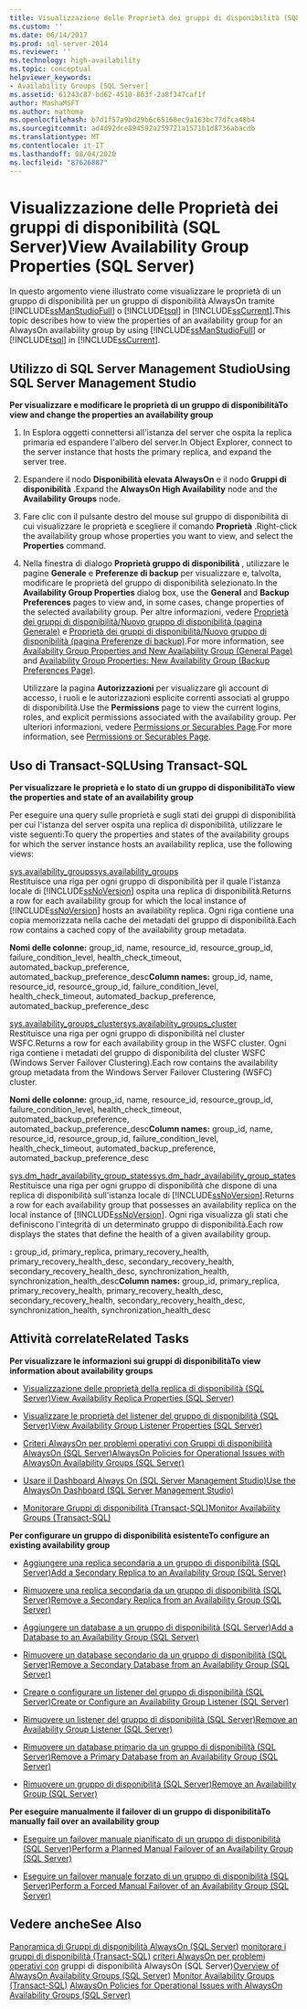```yaml
---
title: Visualizzazione delle Proprietà dei gruppi di disponibilità (SQL Server) | Microsoft Docs
ms.custom: ''
ms.date: 06/14/2017
ms.prod: sql-server-2014
ms.reviewer: ''
ms.technology: high-availability
ms.topic: conceptual
helpviewer_keywords:
- Availability Groups [SQL Server]
ms.assetid: 61243c87-bd62-4510-863f-2a8f347caf1f
author: MashaMSFT
ms.author: mathoma
ms.openlocfilehash: b7d1f57a9bd29b6c65160ec9a163bc77dfca48b4
ms.sourcegitcommit: ad4d92dce894592a259721a1571b1d8736abacdb
ms.translationtype: MT
ms.contentlocale: it-IT
ms.lasthandoff: 08/04/2020
ms.locfileid: "87626887"
---
```

# <a name="view-availability-group-properties-sql-server"></a><span data-ttu-id="5d4c0-102">Visualizzazione delle Proprietà dei gruppi di disponibilità (SQL Server)</span><span class="sxs-lookup"><span data-stu-id="5d4c0-102">View Availability Group Properties (SQL Server)</span></span>
  <span data-ttu-id="5d4c0-103">In questo argomento viene illustrato come visualizzare le proprietà di un gruppo di disponibilità per un gruppo di disponibilità AlwaysOn tramite [!INCLUDE[ssManStudioFull](../../../includes/ssmanstudiofull-md.md)] o [!INCLUDE[tsql](../../../includes/tsql-md.md)] in [!INCLUDE[ssCurrent](../../../includes/sscurrent-md.md)].</span><span class="sxs-lookup"><span data-stu-id="5d4c0-103">This topic describes how to view the properties of an availability group for an AlwaysOn availability group by using [!INCLUDE[ssManStudioFull](../../../includes/ssmanstudiofull-md.md)] or [!INCLUDE[tsql](../../../includes/tsql-md.md)] in [!INCLUDE[ssCurrent](../../../includes/sscurrent-md.md)].</span></span>  
  

  
##  <a name="using-sql-server-management-studio"></a><a name="SSMSProcedure"></a> <span data-ttu-id="5d4c0-104">Utilizzo di SQL Server Management Studio</span><span class="sxs-lookup"><span data-stu-id="5d4c0-104">Using SQL Server Management Studio</span></span>  
 <span data-ttu-id="5d4c0-105">**Per visualizzare e modificare le proprietà di un gruppo di disponibilità**</span><span class="sxs-lookup"><span data-stu-id="5d4c0-105">**To view and change the properties an availability group**</span></span>  
  
1.  <span data-ttu-id="5d4c0-106">In Esplora oggetti connettersi all'istanza del server che ospita la replica primaria ed espandere l'albero del server.</span><span class="sxs-lookup"><span data-stu-id="5d4c0-106">In Object Explorer, connect to the server instance that hosts the primary replica, and expand the server tree.</span></span>  
  
2.  <span data-ttu-id="5d4c0-107">Espandere il nodo **Disponibilità elevata AlwaysOn** e il nodo **Gruppi di disponibilità** .</span><span class="sxs-lookup"><span data-stu-id="5d4c0-107">Expand the **AlwaysOn High Availability** node and the **Availability Groups** node.</span></span>  
  
3.  <span data-ttu-id="5d4c0-108">Fare clic con il pulsante destro del mouse sul gruppo di disponibilità di cui visualizzare le proprietà e scegliere il comando **Proprietà** .</span><span class="sxs-lookup"><span data-stu-id="5d4c0-108">Right-click the availability group whose properties you want to view, and select the **Properties** command.</span></span>  
  
4.  <span data-ttu-id="5d4c0-109">Nella finestra di dialogo **Proprietà gruppo di disponibilità** , utilizzare le pagine **Generale** e **Preferenze di backup** per visualizzare e, talvolta, modificare le proprietà del gruppo di disponibilità selezionato.</span><span class="sxs-lookup"><span data-stu-id="5d4c0-109">In the **Availability Group Properties** dialog box, use the **General** and **Backup Preferences** pages to view and, in some cases, change properties of the selected availability group.</span></span> <span data-ttu-id="5d4c0-110">Per altre informazioni, vedere [Proprietà dei gruppi di disponibilità/Nuovo gruppo di disponibilità &#40;pagina Generale&#41;](availability-group-properties-new-availability-group-general-page.md) e [Proprietà dei gruppi di disponibilità/Nuovo gruppo di disponibilità &#40;pagina Preferenze di backup&#41;](availability-group-properties-new-availability-group-backup-preferences-page.md).</span><span class="sxs-lookup"><span data-stu-id="5d4c0-110">For more information, see [Availability Group Properties and New Availability Group &#40;General Page&#41;](availability-group-properties-new-availability-group-general-page.md) and [Availability Group Properties: New Availability Group &#40;Backup Preferences Page&#41;](availability-group-properties-new-availability-group-backup-preferences-page.md).</span></span>  
  
     <span data-ttu-id="5d4c0-111">Utilizzare la pagina **Autorizzazioni** per visualizzare gli account di accesso, i ruoli e le autorizzazioni esplicite correnti associati al gruppo di disponibilità.</span><span class="sxs-lookup"><span data-stu-id="5d4c0-111">Use the **Permissions** page to view the current logins, roles, and explicit permissions associated with the availability group.</span></span> <span data-ttu-id="5d4c0-112">Per ulteriori informazioni, vedere [Permissions or Securables Page](../../../relational-databases/security/permissions-or-securables-page.md).</span><span class="sxs-lookup"><span data-stu-id="5d4c0-112">For more information, see [Permissions or Securables Page](../../../relational-databases/security/permissions-or-securables-page.md).</span></span>  
  

  
##  <a name="using-transact-sql"></a><a name="TsqlProcedure"></a> <span data-ttu-id="5d4c0-113">Uso di Transact-SQL</span><span class="sxs-lookup"><span data-stu-id="5d4c0-113">Using Transact-SQL</span></span>  
 <span data-ttu-id="5d4c0-114">**Per visualizzare le proprietà e lo stato di un gruppo di disponibilità**</span><span class="sxs-lookup"><span data-stu-id="5d4c0-114">**To view the properties and state of an availability group**</span></span>  
  
 <span data-ttu-id="5d4c0-115">Per eseguire una query sulle proprietà e sugli stati dei gruppi di disponibilità per cui l'istanza del server ospita una replica di disponibilità, utilizzare le viste seguenti:</span><span class="sxs-lookup"><span data-stu-id="5d4c0-115">To query the properties and states of the availability groups for which the server instance hosts an availability replica, use the following views:</span></span>  
  
 [<span data-ttu-id="5d4c0-116">sys.availability_groups</span><span class="sxs-lookup"><span data-stu-id="5d4c0-116">sys.availability_groups</span></span>](/sql/relational-databases/system-catalog-views/sys-availability-groups-transact-sql)  
 <span data-ttu-id="5d4c0-117">Restituisce una riga per ogni gruppo di disponibilità per il quale l'istanza locale di [!INCLUDE[ssNoVersion](../../../includes/ssnoversion-md.md)] ospita una replica di disponibilità.</span><span class="sxs-lookup"><span data-stu-id="5d4c0-117">Returns a row for each availability group for which the local instance of [!INCLUDE[ssNoVersion](../../../includes/ssnoversion-md.md)] hosts an availability replica.</span></span> <span data-ttu-id="5d4c0-118">Ogni riga contiene una copia memorizzata nella cache dei metadati del gruppo di disponibilità.</span><span class="sxs-lookup"><span data-stu-id="5d4c0-118">Each row contains a cached copy of the availability group metadata.</span></span>  
  
 <span data-ttu-id="5d4c0-119">**Nomi delle colonne:** group_id, name, resource_id, resource_group_id, failure_condition_level, health_check_timeout, automated_backup_preference, automated_backup_preference_desc</span><span class="sxs-lookup"><span data-stu-id="5d4c0-119">**Column names:** group_id, name, resource_id, resource_group_id, failure_condition_level, health_check_timeout, automated_backup_preference, automated_backup_preference_desc</span></span>  
  
 [<span data-ttu-id="5d4c0-120">sys.availability_groups_cluster</span><span class="sxs-lookup"><span data-stu-id="5d4c0-120">sys.availability_groups_cluster</span></span>](/sql/relational-databases/system-catalog-views/sys-availability-groups-cluster-transact-sql)  
 <span data-ttu-id="5d4c0-121">Restituisce una riga per ogni gruppo di disponibilità nel cluster WSFC.</span><span class="sxs-lookup"><span data-stu-id="5d4c0-121">Returns a row for each availability group in the WSFC cluster.</span></span> <span data-ttu-id="5d4c0-122">Ogni riga contiene i metadati del gruppo di disponibilità del cluster WSFC (Windows Server Failover Clustering).</span><span class="sxs-lookup"><span data-stu-id="5d4c0-122">Each row contains the availability group metadata from the Windows Server Failover Clustering (WSFC) cluster.</span></span>  
  
 <span data-ttu-id="5d4c0-123">**Nomi delle colonne:** group_id, name, resource_id, resource_group_id, failure_condition_level, health_check_timeout, automated_backup_preference, automated_backup_preference_desc</span><span class="sxs-lookup"><span data-stu-id="5d4c0-123">**Column names:** group_id, name, resource_id, resource_group_id, failure_condition_level, health_check_timeout, automated_backup_preference, automated_backup_preference_desc</span></span>  
  
 [<span data-ttu-id="5d4c0-124">sys.dm_hadr_availability_group_states</span><span class="sxs-lookup"><span data-stu-id="5d4c0-124">sys.dm_hadr_availability_group_states</span></span>](/sql/relational-databases/system-dynamic-management-views/sys-dm-hadr-availability-group-states-transact-sql)  
 <span data-ttu-id="5d4c0-125">Restituisce una riga per ogni gruppo di disponibilità che dispone di una replica di disponibilità sull'istanza locale di [!INCLUDE[ssNoVersion](../../../includes/ssnoversion-md.md)].</span><span class="sxs-lookup"><span data-stu-id="5d4c0-125">Returns a row for each availability group that possesses an availability replica on the local instance of [!INCLUDE[ssNoVersion](../../../includes/ssnoversion-md.md)].</span></span> <span data-ttu-id="5d4c0-126">Ogni riga visualizza gli stati che definiscono l'integrità di un determinato gruppo di disponibilità.</span><span class="sxs-lookup"><span data-stu-id="5d4c0-126">Each row displays the states that define the health of a given availability group.</span></span>  
  
 <span data-ttu-id="5d4c0-127">**:** group_id, primary_replica, primary_recovery_health, primary_recovery_health_desc, secondary_recovery_health, secondary_recovery_health_desc, synchronization_health, synchronization_health_desc</span><span class="sxs-lookup"><span data-stu-id="5d4c0-127">**Column names:** group_id, primary_replica, primary_recovery_health, primary_recovery_health_desc, secondary_recovery_health, secondary_recovery_health_desc, synchronization_health, synchronization_health_desc</span></span>  
  

  
##  <a name="related-tasks"></a><a name="RelatedTasks"></a> <span data-ttu-id="5d4c0-128">Attività correlate</span><span class="sxs-lookup"><span data-stu-id="5d4c0-128">Related Tasks</span></span>  
 <span data-ttu-id="5d4c0-129">**Per visualizzare le informazioni sui gruppi di disponibilità**</span><span class="sxs-lookup"><span data-stu-id="5d4c0-129">**To view information about availability groups**</span></span>  
  
-   [<span data-ttu-id="5d4c0-130">Visualizzazione delle proprietà della replica di disponibilità &#40;SQL Server&#41;</span><span class="sxs-lookup"><span data-stu-id="5d4c0-130">View Availability Replica Properties &#40;SQL Server&#41;</span></span>](view-availability-replica-properties-sql-server.md)  
  
-   [<span data-ttu-id="5d4c0-131">Visualizzare le proprietà del listener del gruppo di disponibilità &#40;SQL Server&#41;</span><span class="sxs-lookup"><span data-stu-id="5d4c0-131">View Availability Group Listener Properties &#40;SQL Server&#41;</span></span>](view-availability-group-listener-properties-sql-server.md)  
  
-   [<span data-ttu-id="5d4c0-132">Criteri AlwaysOn per problemi operativi con Gruppi di disponibilità AlwaysOn &#40;SQL Server&#41;</span><span class="sxs-lookup"><span data-stu-id="5d4c0-132">AlwaysOn Policies for Operational Issues with AlwaysOn Availability Groups &#40;SQL Server&#41;</span></span>](always-on-policies-for-operational-issues-always-on-availability.md)
  
-   [<span data-ttu-id="5d4c0-133">Usare il Dashboard Always On &#40;SQL Server Management Studio&#41;</span><span class="sxs-lookup"><span data-stu-id="5d4c0-133">Use the AlwaysOn Dashboard &#40;SQL Server Management Studio&#41;</span></span>](use-the-always-on-dashboard-sql-server-management-studio.md)  
  
-   [<span data-ttu-id="5d4c0-134">Monitorare Gruppi di disponibilità &#40;Transact-SQL&#41;</span><span class="sxs-lookup"><span data-stu-id="5d4c0-134">Monitor Availability Groups &#40;Transact-SQL&#41;</span></span>](monitor-availability-groups-transact-sql.md)  
  
 <span data-ttu-id="5d4c0-135">**Per configurare un gruppo di disponibilità esistente**</span><span class="sxs-lookup"><span data-stu-id="5d4c0-135">**To configure an existing availability group**</span></span>  
  
-   [<span data-ttu-id="5d4c0-136">Aggiungere una replica secondaria a un gruppo di disponibilità &#40;SQL Server&#41;</span><span class="sxs-lookup"><span data-stu-id="5d4c0-136">Add a Secondary Replica to an Availability Group &#40;SQL Server&#41;</span></span>](add-a-secondary-replica-to-an-availability-group-sql-server.md)  
  
-   [<span data-ttu-id="5d4c0-137">Rimuovere una replica secondaria da un gruppo di disponibilità &#40;SQL Server&#41;</span><span class="sxs-lookup"><span data-stu-id="5d4c0-137">Remove a Secondary Replica from an Availability Group &#40;SQL Server&#41;</span></span>](remove-a-secondary-replica-from-an-availability-group-sql-server.md)  
  
-   [<span data-ttu-id="5d4c0-138">Aggiungere un database a un gruppo di disponibilità &#40;SQL Server&#41;</span><span class="sxs-lookup"><span data-stu-id="5d4c0-138">Add a Database to an Availability Group &#40;SQL Server&#41;</span></span>](availability-group-add-a-database.md)  
  
-   [<span data-ttu-id="5d4c0-139">Rimuovere un database secondario da un gruppo di disponibilità &#40;SQL Server&#41;</span><span class="sxs-lookup"><span data-stu-id="5d4c0-139">Remove a Secondary Database from an Availability Group &#40;SQL Server&#41;</span></span>](remove-a-secondary-database-from-an-availability-group-sql-server.md)  
  
-   [<span data-ttu-id="5d4c0-140">Creare o configurare un listener del gruppo di disponibilità &#40;SQL Server&#41;</span><span class="sxs-lookup"><span data-stu-id="5d4c0-140">Create or Configure an Availability Group Listener &#40;SQL Server&#41;</span></span>](create-or-configure-an-availability-group-listener-sql-server.md)  
  
-   [<span data-ttu-id="5d4c0-141">Rimuovere un listener del gruppo di disponibilità &#40;SQL Server&#41;</span><span class="sxs-lookup"><span data-stu-id="5d4c0-141">Remove an Availability Group Listener &#40;SQL Server&#41;</span></span>](remove-an-availability-group-listener-sql-server.md)  
  
-   [<span data-ttu-id="5d4c0-142">Rimuovere un database primario da un gruppo di disponibilità &#40;SQL Server&#41;</span><span class="sxs-lookup"><span data-stu-id="5d4c0-142">Remove a Primary Database from an Availability Group &#40;SQL Server&#41;</span></span>](remove-a-primary-database-from-an-availability-group-sql-server.md)  
  
-   [<span data-ttu-id="5d4c0-143">Rimuovere un gruppo di disponibilità &#40;SQL Server&#41;</span><span class="sxs-lookup"><span data-stu-id="5d4c0-143">Remove an Availability Group &#40;SQL Server&#41;</span></span>](remove-an-availability-group-sql-server.md)  
  
 <span data-ttu-id="5d4c0-144">**Per eseguire manualmente il failover di un gruppo di disponibilità**</span><span class="sxs-lookup"><span data-stu-id="5d4c0-144">**To manually fail over an availability group**</span></span>  
  
-   [<span data-ttu-id="5d4c0-145">Eseguire un failover manuale pianificato di un gruppo di disponibilità &#40;SQL Server&#41;</span><span class="sxs-lookup"><span data-stu-id="5d4c0-145">Perform a Planned Manual Failover of an Availability Group &#40;SQL Server&#41;</span></span>](perform-a-planned-manual-failover-of-an-availability-group-sql-server.md)  
  
-   [<span data-ttu-id="5d4c0-146">Eseguire un failover manuale forzato di un gruppo di disponibilità &#40;SQL Server&#41;</span><span class="sxs-lookup"><span data-stu-id="5d4c0-146">Perform a Forced Manual Failover of an Availability Group &#40;SQL Server&#41;</span></span>](perform-a-forced-manual-failover-of-an-availability-group-sql-server.md)  
  

  
## <a name="see-also"></a><span data-ttu-id="5d4c0-147">Vedere anche</span><span class="sxs-lookup"><span data-stu-id="5d4c0-147">See Also</span></span>  
 <span data-ttu-id="5d4c0-148">[Panoramica di Gruppi di disponibilità AlwaysOn &#40;SQL Server&#41;](overview-of-always-on-availability-groups-sql-server.md) [monitorare i gruppi di disponibilità &#40;Transact-SQL&#41;](monitor-availability-groups-transact-sql.md) [criteri AlwaysOn per problemi operativi con](always-on-policies-for-operational-issues-always-on-availability.md) gruppi di disponibilità AlwaysOn &#40;SQL Server&#41;</span><span class="sxs-lookup"><span data-stu-id="5d4c0-148">[Overview of AlwaysOn Availability Groups &#40;SQL Server&#41;](overview-of-always-on-availability-groups-sql-server.md) [Monitor Availability Groups &#40;Transact-SQL&#41;](monitor-availability-groups-transact-sql.md) [AlwaysOn Policies for Operational Issues with AlwaysOn Availability Groups &#40;SQL Server&#41;](always-on-policies-for-operational-issues-always-on-availability.md)</span></span> 
  
  
